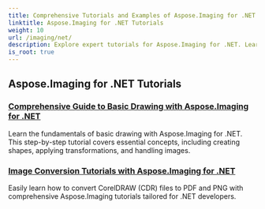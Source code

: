 ```yaml
---
title: Comprehensive Tutorials and Examples of Aspose.Imaging for .NET 
linktitle: Aspose.Imaging for .NET Tutorials
weight: 10
url: /imaging/net/
description: Explore expert tutorials for Aspose.Imaging for .NET. Learn how to manipulate, convert, and process images with detailed guides, code examples, and practical insights. Perfect for developers aiming to streamline image-handling tasks in .NET applications.
is_root: true
---
```

## Aspose.Imaging for .NET Tutorials
### [Comprehensive Guide to Basic Drawing with Aspose.Imaging for .NET](./guide-to-basic-drawing/)
Learn the fundamentals of basic drawing with Aspose.Imaging for .NET. This step-by-step tutorial covers essential concepts, including creating shapes, applying transformations, and handling images.
### [Image Conversion Tutorials  with Aspose.Imaging for .NET](./image-conversion/)
Easily learn how to convert CorelDRAW (CDR) files to PDF and PNG with comprehensive Aspose.Imaging tutorials tailored for .NET developers.